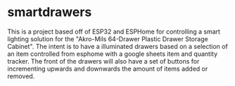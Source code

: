 # smartdrawers
This is a project based off of ESP32 and ESPHome for controlling a smart lighting solution for the "Akro-Mils 64-Drawer Plastic Drawer Storage Cabinet". The intent is to have a illuminated drawers based on a selection of an item controlled from esphome with a google sheets item and quantity tracker. The front of the drawers will also have a set of buttons for incrementing upwards and downwards the amount of items added or removed.
